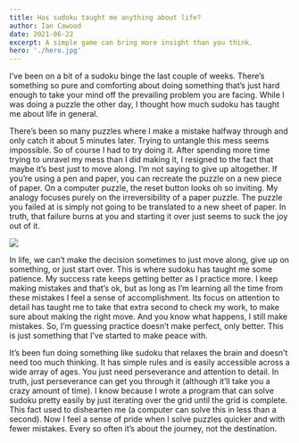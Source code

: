 ```yaml
---
title: Has sudoku taught me anything about life?
author: Ian Cawood
date: 2021-06-22
excerpt: A simple game can bring more insight than you think.
hero: './hero.jpg'
---
```


I’ve been on a bit of a sudoku binge the last couple of weeks. There’s something so pure and comforting about doing something that’s just hard enough to take your mind off the prevailing problem you are facing. While I was doing a puzzle the other day, I thought how much sudoku has taught me about life in general.

There’s been so many puzzles where I make a mistake halfway through and only catch it about 5 minutes later. Trying to untangle this mess seems impossible. So of course I had to try doing it. After spending more time trying to unravel my mess than I did making it, I resigned to the fact that maybe it’s best just to move along. I’m not saying to give up altogether. If you’re using a pen and paper, you can recreate the puzzle on a new piece of paper. On a computer puzzle, the reset button looks oh so inviting. My analogy focuses purely on the irreversibility of a paper puzzle. The puzzle you failed at is simply not going to be translated to a new sheet of paper. In truth, that failure burns at you and starting it over just seems to suck the joy out of it.

![](https://media.giphy.com/media/Jq7WUBf71Gju1vTe2A/giphy.gif)

In life, we can’t make the decision sometimes to just move along, give up on something, or just start over. This is where sudoku has taught me some patience. My success rate keeps getting better as I practice more. I keep making mistakes and that’s ok, but as long as I’m learning all the time from these mistakes I feel a sense of accomplishment. Its focus on attention to detail has taught me to take that extra second to check my work, to make sure about making the right move. And you know what happens, I still make mistakes. So, I’m guessing practice doesn’t make perfect, only better. This is just something that I’ve started to make peace with.

It’s been fun doing something like sudoku that relaxes the brain and doesn’t need too much thinking. It has simple rules and is easily accessible across a wide array of ages. You just need perseverance and attention to detail. In truth, just perseverance can get you through it (although it’ll take you a crazy amount of time). I know because I wrote a program that can solve sudoku pretty easily by just iterating over the grid until the grid is complete. This fact used to dishearten me (a computer can solve this in less than a second). Now I feel a sense of pride when I solve puzzles quicker and with fewer mistakes. Every so often it’s about the journey, not the destination.